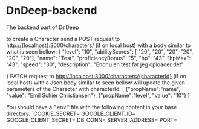 # DnDeep-backend
The backend part of DnDeep

to create a Character send a POST request to http://{localhost}:3000/characters/ (if on local host) with a body similar to what is seen bellow:
{
	 "level": "10",
    "abilityScores": \[
        "20",
        "20",
        "20",
        "20",
        "20",
        "20"],
    "name": "Test",
    "proficiencyBonus": "5",
    "hp": "43",
    "hpMax": "43",
    "speed": "30",
    "description": "Endnu en test før jeg oploader det"
	
}
PATCH request to <http://localhost:3000/characters/{characterId}> (if on local host) with a Json body similar to seen bellow will update the given parameters of the Character with characterId.
\[
	{"propName":"name", "value": "Emil Schier Christiansen"},
	{"propName":"level", "value": "10"}
]

You should have a ".env." file with the following content in your base directory:
`COOKIE_SECRET=
 GOOGLE_CLIENT_ID=
 GOOGLE_CLIENT_SECRET=
 DB_CONN=
 SERVER_ADDRESS=
 PORT=
